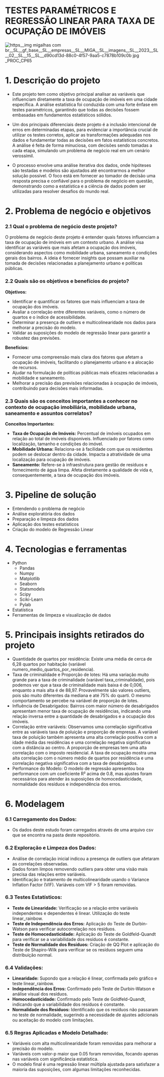 # TESTES PARAMÉTRICOS E REGRESSÃO LINEAR PARA TAXA DE OCUPAÇÃO DE IMÓVEIS
![https__img migalhas com br__SL__gf_base__SL__empresas__SL__MIGA__SL__imagens__SL__2023__SL__02__SL__15__SL__d90cd13d-88c0-4f57-9aa5-c7878b109c0b jpg _PROC_CP65](https://github.com/user-attachments/assets/bff56a72-8584-40f8-b0a9-412dd4347128)
# 1. Descrição do projeto

- Este projeto tem como objetivo principal analisar as variáveis que influenciam diretamente a taxa de ocupação de imóveis em uma cidade específica. A análise estatística foi conduzida com uma forte ênfase em testes paramétricos, garantindo que todas as decisões fossem embasadas em fundamentos estatísticos sólidos.

- Um dos principais diferenciais deste projeto é a inclusão intencional de erros em determinadas etapas, para evidenciar a importância crucial de utilizar os testes corretos, aplicar as transformações adequadas nos dados e fundamentar todas as decisões em fatos estatísticos concretos. A análise é feita de forma minuciosa, com decisões sendo tomadas a cada etapa, simulando um problema de negócio real em um cenário verossímil.

- O processo envolve uma análise iterativa dos dados, onde hipóteses são testadas e modelos são ajustados até encontrarmos a melhor solução possível. O foco está em fornecer ao tomador de decisão uma resposta precisa e confiável para o problema de negócio em questão, demonstrando como a estatística e a ciência de dados podem ser utilizadas para resolver desafios do mundo real.

# 2. Problema de negócio e objetivos
### 2.1 Qual o problema de negócio deste projeto?

O problema de negócio deste projeto é entender quais fatores influenciam a taxa de ocupação de imóveis em um contexto urbano. A análise visa identificar as variáveis que mais afetam a ocupação dos imóveis, considerando aspectos como mobilidade urbana, saneamento e condições gerais dos bairros. A ideia é fornecer insights que possam auxiliar na tomada de decisões relacionadas a planejamento urbano e políticas públicas.

### 2.2 Quais são os objetivos e benefícios do projeto?

**Objetivos:**
- Identificar e quantificar os fatores que mais influenciam a taxa de ocupação dos imóveis.
- Avaliar a correlação entre diferentes variáveis, como o número de quartos e o índice de acessibilidade.
- Determinar a presença de outliers e multicolinearidade nos dados para melhorar a precisão do modelo.
- Validar as suposições do modelo de regressão linear para garantir a robustez das previsões.

**Benefícios:**
- Fornecer uma compreensão mais clara dos fatores que afetam a ocupação de imóveis, facilitando o planejamento urbano e a alocação de recursos.
- Ajudar na formulação de políticas públicas mais eficazes relacionadas a mobilidade e saneamento.
- Melhorar a precisão das previsões relacionadas à ocupação de imóveis, contribuindo para decisões mais informadas.

### 2.3 Quais são os conceitos importantes a conhecer no contexto de ocupação imobiliária, mobilidade urbana, saneamento e assuntos correlatos?

**Conceitos Importantes:**
- **Taxa de Ocupação de Imóveis:** Percentual de imóveis ocupados em relação ao total de imóveis disponíveis. Influenciado por fatores como localização, tamanho e condições do imóvel.
- **Mobilidade Urbana:** Relaciona-se à facilidade com que os residentes podem se deslocar dentro da cidade. Impacta a atratividade de uma localização para ocupação de imóveis.
- **Saneamento:** Refere-se à infraestrutura para gestão de resíduos e fornecimento de água limpa. Afeta diretamente a qualidade de vida e, consequentemente, a taxa de ocupação dos imóveis.
  
# 3. Pipeline de solução

- Entendendo o problema de negócio
- Análise exploratória dos dados
- Preparação e limpeza dos dados
- Aplicação dos testes estatísticos
- Criação do modelo de Regressão Linear

# 4. Tecnologias e ferramentas

- Python
  - Pandas
  - Numpy
  - Matplotlib
  - Seaborn
  - Statsmodels
  - Scipy
  - Sciki-Learn
  - Pylab   
- Estatística
- Ferramentas de limpeza e visualização de dados

# 5. Principais insights retirados do projeto

- Quantidade de quartos por residência:
Existe uma média de cerca de 6,28 quartos por habitação (variável numero_medio_quartos_por_residencia).
- Taxa de criminalidade e Proporção de lotes:
Há uma variação muito grande para a taxa de criminalidade (variável taxa_criminalidade), pois podemos ver que a taxa de criminalidade mais baixa é de 0,006, enquanto a mais alta é de 88,97. Provavelmente são valores outliers, pois são muito diferentes da mediana e até 75% do quarti. O mesmo comportamento se percebe na variável de proporção de lotes.
- Influência de Desabrigados: 
Bairros com maior número de desabrigados apresentam menor taxa de ocupação de residências, indicando uma relação inversa entre a quantidade de desabrigados e a ocupação dos imóveis.
- Correlação entre variáveis: 
Observamos uma correlação significativa entre as variáveis taxa de poluição e proporção de empresas. A variável taxa de poluição também apresenta uma alta correlação positiva com a idade média das residências e uma correlação negativa significativa com a distância ao centro.
A proporção de empresas tem uma alta correlação com o imposto residencial.
A taxa de ocupação mostra uma alta correlação com o número médio de quartos por residência e uma correlação negativa significativa com a taxa de desabrigados.
- Performance do Modelo: 
O modelo de regressão apresentou boa performance com um coeficiente R² acima de 0.8, mas ajustes foram necessários para atender às suposições de homocedasticidade, normalidade dos resíduos e independência dos erros.

# 6. Modelagem

### 6.1 Carregamento dos Dados:
   - Os dados deste estudo foram carregados através de uma arquivo csv que se encontra na pasta deste repositório. 

### 6.2 Exploração e Limpeza dos Dados:
   - Análise de correlação inicial indicou a presença de outliers que afetaram as correlações observadas.
   - Dados foram limpos removendo outliers para obter uma visão mais precisa das relações entre variáveis.
   - Identificação e tratamento de multicolinearidade usando o Variance Inflation Factor (VIF). Variáveis com VIF > 5 foram removidas.

### 6.3 Testes Estatísticos:
   - **Teste de Linearidade:** Verificação se a relação entre variáveis independentes e dependentes é linear. Utilização do teste linear_rainbow.
   - **Teste de Independência dos Erros:** Aplicação do Teste de Durbin-Watson para verificar autocorrelação nos resíduos.
   - **Teste de Homocedasticidade:** Aplicação do Teste de Goldfeld-Quandt para verificar se a variabilidade dos resíduos é constante.
   - **Teste de Normalidade dos Resíduos:** Criação de QQ Plot e aplicação do Teste de Shapiro-Wilk para verificar se os resíduos seguem uma distribuição normal.

### 6.4 Validações:
   - **Linearidade:** Supondo que a relação é linear, confirmada pelo gráfico e teste linear_rainbow.
   - **Independência dos Erros:** Confirmado pelo Teste de Durbin-Watson e análise visual dos resíduos.
   - **Homocedasticidade:** Confirmado pelo Teste de Goldfeld-Quandt, indicando que a variabilidade dos resíduos é constante.
   - **Normalidade dos Resíduos:** Identificado que os resíduos não passaram no teste de normalidade, sugerindo a necessidade de ajustes adicionais ou aceitação do modelo com limitações.

### 6.5 Regras Aplicadas e Modelo Detalhado:
   - Variáveis com alta multicolinearidade foram removidas para melhorar a precisão do modelo.
   - Variáveis com valor-p maior que 0.05 foram removidas, focando apenas nas variáveis com significância estatística.
   - O modelo final é uma regressão linear múltipla ajustada para satisfazer a maioria das suposições, com algumas limitações reconhecidas.
